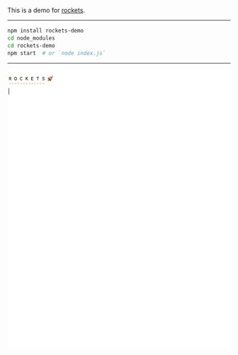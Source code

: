 
This is a demo for [rockets](https://github.com/rtheunissen/rockets).

---

```bash
npm install rockets-demo
cd node_modules
cd rockets-demo
npm start  # or `node index.js`
```

---

<img src="demo.gif" width="512"/>

